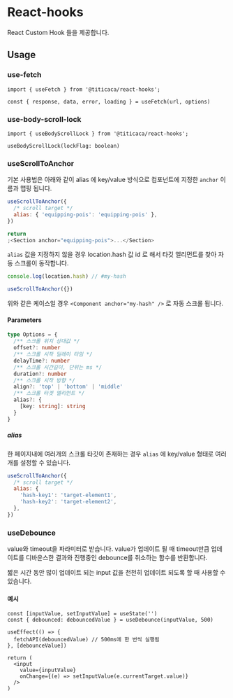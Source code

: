 # React-hooks

React Custom Hook 들을 제공합니다.

## Usage

### use-fetch

```
import { useFetch } from '@titicaca/react-hooks';

const { response, data, error, loading } = useFetch(url, options)
```

### use-body-scroll-lock

```
import { useBodyScrollLock } from '@titicaca/react-hooks';

useBodyScrollLock(lockFlag: boolean)
```

### useScrollToAnchor

기본 사용법은 아래와 같이 alias 에 key/value 방식으로 컴포넌트에 지정한 `anchor` 이름과 맵핑 됩니다.

```js
useScrollToAnchor({
  /* scroll target */
  alias: { 'equipping-pois': 'equipping-pois' },
})

return
;<Section anchor="equipping-pois">...</Section>
```

`alias` 값을 지정하지 않을 경우 location.hash 값 id 로 해서 타깃 엘리먼트를 찾아 자동 스크롤이 동작합니다.

```js
console.log(location.hash) // #my-hash

useScrollToAnchor({})
```

위와 같은 케이스일 경우 `<Component anchor="my-hash" />` 로 자동 스크롤 됩니다.

#### Parameters

```ts
type Options = {
  /** 스크롤 위치 상대값 */
  offset?: number
  /** 스크롤 시작 딜레이 타임 */
  delayTime?: number
  /** 스크롤 시간길이, 단위는 ms */
  duration?: number
  /** 스크롤 시작 방향 */
  align?: 'top' | 'bottom' | 'middle'
  /** 스크롤 타겟 엘리먼트 */
  alias?: {
    [key: string]: string
  }
}
```

##### alias

한 페이지내에 여러개의 스크롤 타깃이 존재하는 경우 `alias` 에 key/value 형태로 여러개를 설정할 수 있습니다.

```js
useScrollToAnchor({
  /* scroll target */
  alias: {
    'hash-key1': 'target-element1',
    'hash-key2': 'target-element2',
  },
})
```

### useDebounce

value와 timeout을 파라미터로 받습니다. value가 업데이트 될 때 timeout만큼 업데이트를 디바운스한 결과와 진행중인 debounce를 취소하는 함수를 반환합니다.

짧은 시간 동안 많이 업데이트 되는 input 값을 천천히 업데이트 되도록 할 때 사용할 수 있습니다.

#### 예시

```tsx
const [inputValue, setInputValue] = useState('')
const { debounced: debouncedValue } = useDebounce(inputValue, 500)

useEffect(() => {
  fetchAPI(debouncedValue) // 500ms에 한 번씩 실행됨
}, [debounceValue])

return (
  <input
    value={inputValue}
    onChange={(e) => setInputValue(e.currentTarget.value)}
  />
)
```

